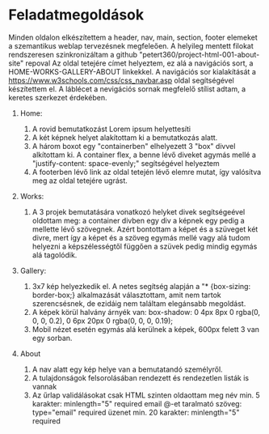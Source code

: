 # Feladatmegoldások

Minden oldalon elkészítettem a header, nav, main, section, footer elemeket a szemantikus weblap tervezésnek megfeleően.
A helyileg mentett filokat rendszeresen szinkronizáltam a github "petert360/project-html-001-about-site" repoval
Az oldal tetejére címet helyeztem, ez alá a navigációs sort, a HOME-WORKS-GALLERY-ABOUT linkekkel.
A navigációs sor kialakítását a https://www.w3schools.com/css/css_navbar.asp oldal segítségével készítettem el.
A láblécet a nevigációs sornak megfelelő stílist adtam, a keretes szerkezet érdekében.

1. Home:
    1. A rovid bemutatkozást Lorem ipsum helyettesíti
    2. A két képnek helyet alakítottam ki a bemutatkozás alatt.
    3. A három boxot egy "containerben" elhelyezett 3 "box" divvel alkítottam ki. A container flex, a benne lévő diveket agymás mellé a "justify-content: space-evenly;" segítségével helyeztem
    4. A footerben lévő link az oldal tetején lévő elemre mutat, így valósítva meg az oldal tetejére ugrást.

2. Works: 
    1. A 3 projek bemutatására vonatkozó helyket divek segítségeével oldottam meg:
    a container divben egy div a képnek egy pedig a mellette lévő szövegnek. Azért bontottam a képet és a szüveget két divre, mert így a képet és a szöveg egymás mellé vagy alá tudom helyezni a képszélességtől függően a szüvek pedig mindig egymás alá tagolódik.

3. Gallery: 
    1. 3x7 kép helyezkedik el. A netes segítség alapján a "* {box-sizing: border-box;} alkalmazását választottam, amit nem tartok szerencsésnek, de ezidáig nem találtam elegánsabb megoldást.
    2. A képek körül halvány árnyék van: box-shadow: 0 4px 8px 0 rgba(0, 0, 0, 0.2), 0 6px 20px 0 rgba(0, 0, 0, 0.19);
    3. Mobil nézet esetén egymás alá kerülnek a képek, 600px felett 3 van egy sorban.

4. About
    1. A nav alatt egy kép helye van a bemutatandó személyről.
    2. A tulajdonságok felsorolásában rendezett és rendezetlen listák is vannak
    3. Az űrlap validálásokat csak HTML szinten oldaottam meg
        név min. 5 karakter: minlength="5" required
        email @-et taralmató szöveg: type="email" required
        üzenet min. 20 karakter: minlength="5" required
